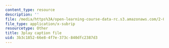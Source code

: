 ```yaml
---
content_type: resource
description: ''
file: /media/https%3A/open-learning-course-data-rc.s3.amazonaws.com/2-003sc-engineering-dynamics-fall-2011/3b3c185266e84f7e373c840dfc2387d3_GUvoVvXwoOQ.srt
file_type: application/x-subrip
resourcetype: Other
title: 3play caption file
uid: 3b3c1852-66e8-4f7e-373c-840dfc2387d3
---
```


